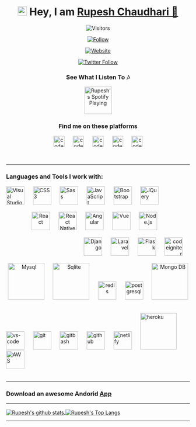<!-- <img width="100%" height="300" src="https://media.giphy.com/media/3oKIPzVXlzxhAWamNW/giphy.gif"> -->
<div align="center">

# <img src="https://raw.githubusercontent.com/TheDudeThatCode/TheDudeThatCode/master/Assets/Hi.gif" width="25px" > Hey, I am [Rupesh Chaudhari 🚀][website]

![Visitors](https://profile-counter.glitch.me/{hrupesh}/count.svg)

[![Follow](https://img.shields.io/github/followers/hrupesh?label=Follow%20Me&style=social)](https://github.com/hrupesh)

[![Website](https://img.shields.io/website?label=Rupesh_Chaudhari&style=for-the-badge&url=https%3A%2F%2Frupesh.cf)](https://rupesh.cf)

[![Twitter Follow](https://img.shields.io/twitter/follow/hrupesh_tweets?color=512DF8&logo=twitter&style=for-the-badge)](https://twitter.com/intent/follow?screen_name=hrupesh_tweets)

### See What I Listen To 🎶

[<img src="https://www.freepnglogos.com/uploads/spotify-logo-png/spotify-download-logo-30.png" alt="Rupesh's Spotify Playing" width="75" />](https://open.spotify.com/user/yy0h8xi8qhn6ecimsd9kcwdoh)

### Find me on these platforms

[<img alt="codeSTACKr.com" width="30px" src="https://image.flaticon.com/icons/svg/545/545326.svg" />][website]
&nbsp;&nbsp;&nbsp;&nbsp;
[<img alt="codeSTACKr | Twitter" width="30px" src="https://image.flaticon.com/icons/svg/1409/1409937.svg" />][twitter]
&nbsp;&nbsp;&nbsp;&nbsp;
[<img alt="codeSTACKr | LinkedIn" width="30px" src="https://image.flaticon.com/icons/svg/725/725337.svg" />][linkedin]
&nbsp;&nbsp;&nbsp;&nbsp;
[<img alt="codeSTACKr | Instagram" width="30px" src="https://image.flaticon.com/icons/svg/2111/2111463.svg" />][instagram]
&nbsp;&nbsp;&nbsp;&nbsp;
[<img alt="codeSTACKr | Instagram" width="30px" src="https://catchar.io/storage/pr_icons/63/pr_icon_5e7122fc6ed50.jpg" />][snapchat-lens]

<br />

</div>

---

### Languages and Tools I work with:

<div align="left" >
<img  alt="Visual Studio Code" width="50px" src="https://image.flaticon.com/icons/svg/1216/1216733.svg" />
&nbsp;&nbsp;&nbsp;&nbsp;
<img  alt="CSS3" width="50px" src="https://image.flaticon.com/icons/svg/888/888847.svg" />
&nbsp;&nbsp;&nbsp;&nbsp;
<img  alt="Sass" width="50px" src="https://image.flaticon.com/icons/svg/919/919831.svg" />
&nbsp;&nbsp;&nbsp;&nbsp;
<img  alt="JavaScript" width="50px" src="https://image.flaticon.com/icons/svg/541/541509.svg" />
&nbsp;&nbsp;&nbsp;&nbsp;
<img  alt="Bootstrap" width="50px" src="https://image.flaticon.com/icons/svg/1348/1348052.svg" />
&nbsp;&nbsp;&nbsp;&nbsp;
<img  alt="JQuery" width="50px" src="https://cdn4.iconfinder.com/data/icons/scripting-and-programming-languages/512/JQuery_logo-512.png" />
&nbsp;&nbsp;&nbsp;&nbsp;
</div>
<br />

<div align="center">
<img  alt="React" width="50px" src="https://image.flaticon.com/icons/svg/919/919851.svg" />
&nbsp;&nbsp;&nbsp;&nbsp;
<img  alt="React Native" width="50px" src="https://logodix.com/logo/1658565.png" />
&nbsp;&nbsp;&nbsp;&nbsp;
<img  alt="Angular" width="50px" src="https://angular.io/assets/images/logos/angular/angular.png" />
&nbsp;&nbsp;&nbsp;&nbsp;
<img  alt="Vue" width="50px" src="https://img.icons8.com/color/48/000000/vue-js.png" />
&nbsp;&nbsp;&nbsp;&nbsp;
<img  alt="Node.js" width="50px" src="https://image.flaticon.com/icons/svg/919/919825.svg" />
&nbsp;&nbsp;&nbsp;&nbsp;
</div>
<br />

<div align="right">
<img  alt="Django" width="50px" src="https://cdn.iconscout.com/icon/free/png-512/django-2-282855.png" />
&nbsp;&nbsp;&nbsp;&nbsp;
<img  alt="Laravel" width="50px" src="https://cdn.freebiesupply.com/logos/large/2x/laravel-1-logo-png-transparent.png" />
&nbsp;&nbsp;&nbsp;&nbsp;
<img  alt="Flask" width="50px" src="https://www.pngkey.com/png/detail/98-985032_flask-logo-flask-python-icon.png" />
&nbsp;&nbsp;&nbsp;&nbsp;
<img  alt="codeigniter" width="50px" src="https://lh3.googleusercontent.com/proxy/AB-BNi29j6CIWcoLBDGVBxmjnNOIqPrZt2Z2R17OphNgi0GU1TCHgMuT4WW-Vjskv0011htZDA75L5aSDjR8-uMS2J9BkdaxkL6Jy19VOEmk0PbFxlI" />
&nbsp;&nbsp;&nbsp;&nbsp;
</div>

<br />

<div align="center">
<img  alt="Mysql" width="100px" src="https://lh3.googleusercontent.com/proxy/MUwHNAKdcRy1aliQ1tdfk4Pm37bkSstXtHMPL9a9b4bi2f5w6qCL80CCO6Rm-5Kg7ovXGEyfV4gM9ZJWjRPn6SjRnZIIj6Dn3nU1Vry5i_5dtG5e8UjU" />
&nbsp;&nbsp;&nbsp;&nbsp;
<img  alt="Sqlite" width="100px" src="https://lh3.googleusercontent.com/proxy/VIsENmyGhNlPDjjYcwie-7KBP7NF4aCoTO0nDuTK5i4mLaNByjApwSyBZA1gxB0GPKwktcJdNdoCC4pJHPxejsjVYiWX62IiHR3JWk4s_Cj8qOb22Bg" />
&nbsp;&nbsp;&nbsp;&nbsp;
<img  alt="redis" width="50px" src="https://lh3.googleusercontent.com/proxy/YpDC8xujfTbq6bp1TYsjgqsDOGi6kdUlaR7_i023On7Gai52dP_vqHserui2aZ5aAsPMFUG6qeE-_kgzvdnedq2sE6R4PeXEFjZZMtis7YRDNNAIhDk" />
&nbsp;&nbsp;&nbsp;&nbsp;
<img  alt="postgresql" width="50px" src="https://lh3.googleusercontent.com/proxy/CvjZf2hb-AlJFbU_4q76yUO7TxB5Eo29j4jul-dPn0Td1KDmgEso5f0uPE22a7UVJlJy0erpWZ-q4VCg6vrHl7C8b_Mdq4uvut9mDxsUVpBAg5q4z8c" />
&nbsp;&nbsp;&nbsp;&nbsp;
<img  alt="Mongo DB" width="100px" src="https://www.bloorresearch.com/wp-content/uploads/2013/03/MONGO-DB-logo-300x470--x.png" />
&nbsp;&nbsp;&nbsp;&nbsp;
</div>

<br />

<div align="left">
<img  alt="vs-code" width="50px" src="https://code.visualstudio.com/assets/updates/1_35/logo-stable.png" />
&nbsp;&nbsp;&nbsp;&nbsp;
<img  alt="git" width="50px" src="https://git-scm.com/images/logos/logomark-orange@2x.png" />
&nbsp;&nbsp;&nbsp;&nbsp;
<img  alt="gitbash" width="50px" src="https://miro.medium.com/max/325/0*tTvqxZBtyiDw3vVw.png" />
&nbsp;&nbsp;&nbsp;&nbsp;
<img  alt="github" width="50px" src="https://github.githubassets.com/images/modules/logos_page/GitHub-Mark.png" />
&nbsp;&nbsp;&nbsp;&nbsp;
<img  alt="netlify" width="50px" src="https://www.netlify.com/img/press/logos/logomark.png" />
&nbsp;&nbsp;&nbsp;&nbsp;
<img  alt="heroku" width="100px" src="https://www.nicepng.com/png/detail/223-2233246_heroku-logo-salesforce-heroku.png" />
&nbsp;&nbsp;&nbsp;&nbsp;
<img  alt="AWS" width="50px" src="https://upload.wikimedia.org/wikipedia/commons/thumb/9/93/Amazon_Web_Services_Logo.svg/1280px-Amazon_Web_Services_Logo.svg.png" />
&nbsp;&nbsp;&nbsp;&nbsp;
</div>

<br />

---

### Download an awesome Andorid <a href="https://rupesh.cf/projects/tracker.html" target="__new__" > App </a>

---

<a href="https://rupesh.cf/projects/tracker.html">
  <img align="center" src="https://github-readme-stats.vercel.app/api?username=hrupesh&show_icons=true&include_all_commits=true&theme=material-palenight" alt="Rupesh's github stats" />
  </a>

<a href="https://rupesh.cf/projects/tracker.html">
<img align="center" alt="Rupesh's Top Langs" src="https://github-readme-stats.vercel.app/api/top-langs/?username=hrupesh&layout=compact&theme=shades-of-purple" />
</a>

---

[website]: https://rupesh.cf
[twitter]: https://twitter.com/hrupesh_tweets
[instagram]: https://instagram.com/petronum_
[linkedin]: https://linkedin.com/in/hrupesh
[snapchat-lens]: https://lensstudio.snapchat.com/creator/HNnWtwn2VmS26TjvBJFxZw
